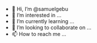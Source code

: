 - 👋 Hi, I’m @samuelgebu
- 👀 I’m interested in ...
- 🌱 I’m currently learning ...
- 💞️ I’m looking to collaborate on ...
- 📫 How to reach me ...

<!---
samuelgebu/samuelgebu is a ✨ special ✨ repository because its `README.md` (this file) appears on your GitHub profile.
You can click the Preview link to take a look at your changes.
--->
